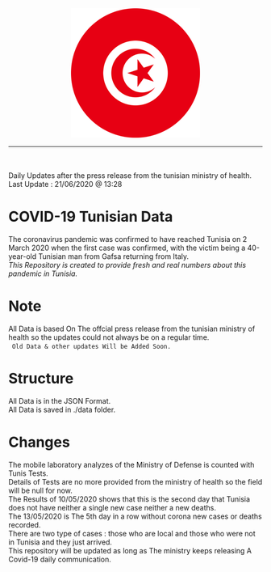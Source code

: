 <div align="center"><img src="tunisia.png"><hr><br/><br/></div>
Daily Updates after the press release from the tunisian ministry of health.<br>
Last Update : 21/06/2020 @ 13:28

# COVID-19 Tunisian Data

The coronavirus pandemic was confirmed to have reached Tunisia on 2 March 2020 when the first case was confirmed, with the victim being a 40-year-old Tunisian man from Gafsa returning from Italy.
<br/>
*This Repository is created to provide fresh and real numbers about this pandemic in Tunisia.*

# Note

All Data is based On The offcial press release from the tunisian ministry of health so the updates could not always be on a regular time.<br>
`  Old Data & other updates Will be Added Soon.  `

# Structure
All Data is in the JSON Format.<br/>
All Data is saved in ./data folder.

# Changes

The mobile laboratory analyzes of the Ministry of Defense is counted with Tunis Tests.
<br/>
Details of Tests are no more provided from the ministry of health so the field will be null for now.
<br/>
The Results of 10/05/2020 shows that this is the second day that Tunisia does not have neither a single new case neither a new deaths.
<br/>
The 13/05/2020 is The 5th day in a row without corona new cases or deaths recorded.
<br/>
There are two type of cases : those who are local and those who were not in Tunisia and they just arrived.
<br/>
This repository will be updated as long as The ministry keeps releasing A Covid-19 daily communication.